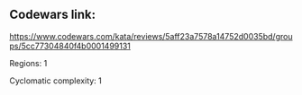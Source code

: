 Codewars link:
---
https://www.codewars.com/kata/reviews/5aff23a7578a14752d0035bd/groups/5cc77304840f4b0001499131

Regions: 1

Cyclomatic complexity: 1
